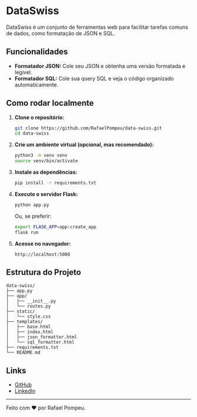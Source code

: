 # DataSwiss

DataSwiss é um conjunto de ferramentas web para facilitar tarefas comuns de dados, como formatação de JSON e SQL.

## Funcionalidades

- **Formatador JSON:** Cole seu JSON e obtenha uma versão formatada e legível.
- **Formatador SQL:** Cole sua query SQL e veja o código organizado automaticamente.

## Como rodar localmente

1. **Clone o repositório:**
   ```bash
   git clone https://github.com/RafaelPompeu/data-swiss.git
   cd data-swiss
   ```

2. **Crie um ambiente virtual (opcional, mas recomendado):**
   ```bash
   python3 -m venv venv
   source venv/bin/activate
   ```

3. **Instale as dependências:**
   ```bash
   pip install -r requirements.txt
   ```

4. **Execute o servidor Flask:**
   ```bash
   python app.py
   ```
   Ou, se preferir:
   ```bash
   export FLASK_APP=app:create_app
   flask run
   ```

5. **Acesse no navegador:**
   ```
   http://localhost:5000
   ```

## Estrutura do Projeto

```
data-swiss/
├── app.py
├── app/
│   ├── __init__.py
│   └── routes.py
├── static/
│   └── style.css
├── templates/
│   ├── base.html
│   ├── index.html
│   ├── json_formatter.html
│   └── sql_formatter.html
├── requirements.txt
└── README.md
```

## Links

- [GitHub](https://github.com/RafaelPompeu/data-swiss)
- [LinkedIn](https://www.linkedin.com/in/rafael-pompeu-p/)

---

Feito com ❤️ por Rafael Pompeu.
